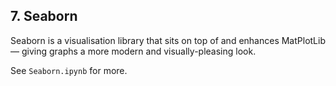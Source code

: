 ## 7. Seaborn

Seaborn is a visualisation library that sits on top of and enhances MatPlotLib — giving graphs a more modern and visually-pleasing look.

See `Seaborn.ipynb` for more.
